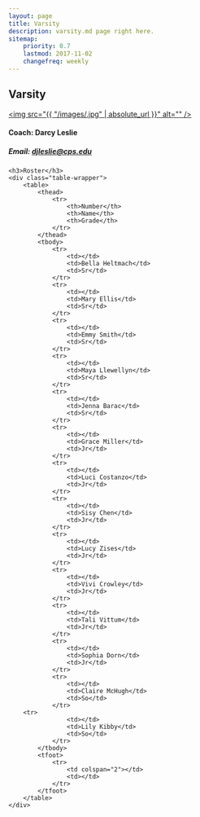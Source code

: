 ```yaml
---
layout: page
title: Varsity
description: varsity.md page right here.
sitemap:
    priority: 0.7
    lastmod: 2017-11-02
    changefreq: weekly
---
```

## Varsity

<a href="#" class="image main"><img src="{{ "/images/.jpg" | absolute_url }}" alt="" /></a>

#### Coach: Darcy Leslie
##### Email: [djleslie@cps.edu](mailto:djleslie@cps.edu)



<div class="table-wrapper">



	<h3>Roster</h3>
	<div class="table-wrapper">
		<table>
			<thead>
				<tr>
					<th>Number</th>
					<th>Name</th>
					<th>Grade</th>
				</tr>
			</thead>
			<tbody>
				<tr>
					<td></td>
					<td>Bella Heltmach</td>
					<td>Sr</td>
				</tr>
				<tr>
					<td></td>
					<td>Mary Ellis</td>
					<td>Sr</td>
				</tr>
				<tr>
					<td></td>
					<td>Emmy Smith</td>
					<td>Sr</td>
				</tr>
				<tr>
					<td></td>
					<td>Maya Llewellyn</td>
					<td>Sr</td>
				</tr>
				<tr>
					<td></td>
					<td>Jenna Barac</td>
					<td>Sr</td>
				</tr>
				<tr>
					<td></td>
					<td>Grace Miller</td>
					<td>Jr</td>
				</tr>
				<tr>
					<td></td>
					<td>Luci Costanzo</td>
					<td>Jr</td>
				</tr>
				<tr>
					<td></td>
					<td>Sisy Chen</td>
					<td>Jr</td>
				</tr>
				<tr>
					<td></td>
					<td>Lucy Zises</td>
					<td>Jr</td>
				</tr>
				<tr>
					<td></td>
					<td>Vivi Crowley</td>
					<td>Jr</td>
				</tr>
				<tr>
					<td></td>
					<td>Tali Vittum</td>
					<td>Jr</td>
				</tr>
				<tr>
					<td></td>
					<td>Sophia Dorn</td>
					<td>Jr</td>
				</tr>
				<tr>
					<td></td>
					<td>Claire McHugh</td>
					<td>So</td>
				</tr>
        <tr>
					<td></td>
					<td>Lily Kibby</td>
					<td>So</td>
				</tr>
			</tbody>
			<tfoot>
				<tr>
					<td colspan="2"></td>
					<td></td>
				</tr>
			</tfoot>
		</table>
	</div>
